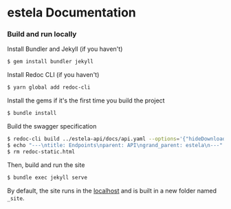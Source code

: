# estela Documentation

### Build and run locally

Install Bundler and Jekyll (if you haven't)
```bash
$ gem install bundler jekyll
```
Install Redoc CLI (if you haven't)
```bash
$ yarn global add redoc-cli
```
Install the gems if it's the first time you build the project
```bash
$ bundle install
```
Build the swagger specification
```bash
$ redoc-cli build ../estela-api/docs/api.yaml --options='{"hideDownloadButton": true}'
$ echo "---\ntitle: Endpoints\nparent: API\ngrand_parent: estela\n---" > ./estela/api/endpoints.html && echo | cat redoc-static.html >> ./estela/api/endpoints.html
$ rm redoc-static.html
```
Then, build and run the site
```bash
$ bundle exec jekyll serve
```
By default, the site runs in the [localhost](http://localhost:4000/) and is built in a new folder named `_site`.
